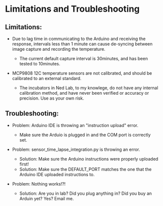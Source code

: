 # Limitations and Troubleshooting

## Limitations:
* Due to lag time in communicating to the Arduino and receiving the response, intervals less than 1 minute can cause de-syncing between image capture and recording the temperature.
  - The current default capture interval is 30minutes, and has been tested to 10minutes.

* MCP9808 12C temperature sensors are not calibrated, and should be calibrated to an external standard.
  - The incubators in Ned Lab, to my knowlege, do not have any internal calibration method, and have never been verified or accuracy or precision. Use as your own risk.

## Troubleshooting:
* Problem: Arduino IDE is throwing an "instruction upload" error.
  - Make sure the Arduio is plugged in and the COM port is correctly set.

* Problem: sensor_time_lapse_integration.py is throwing an error.
  - Solution: Make sure the Arduino instructions were properly uploaded first!
  - Solution: Make sure the DEFAULT_PORT matches the one that the Arduino IDE uploaded instructions to.

* Problem: Nothing works!?!
  - Solution: Are you in lab? Did you plug anything in? Did you buy an Arduin yet? Yes? Email me.
